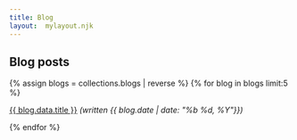 ```yaml
---
title: Blog
layout:  mylayout.njk
---
```

<h2>Blog posts</h2>
{% assign blogs = collections.blogs | reverse %}
{% for blog in blogs limit:5  %}
    <p>
    <a href="{{ blog.url }}">{{ blog.data.title }}</a> <i>(written {{ blog.date | date: "%b %d, %Y"}})</i>
    </p>
{% endfor %}
